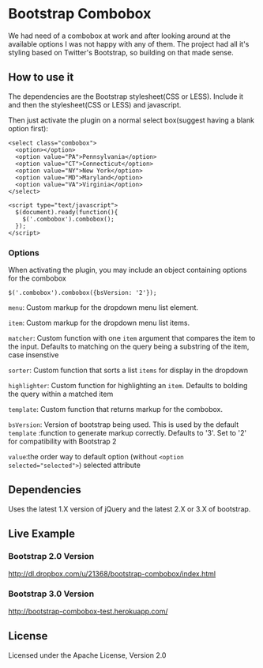 # Bootstrap Combobox

We had need of a combobox at work and after looking around at the available options I was not happy with any of them.  The project had all it's styling based on Twitter's Bootstrap, so building on that made sense.

## How to use it

The dependencies are the Bootstrap stylesheet(CSS or LESS).  Include it and then the stylesheet(CSS or LESS) and javascript.

Then just activate the plugin on a normal select box(suggest having a blank option first):

``` 
<select class="combobox">
  <option></option>
  <option value="PA">Pennsylvania</option>
  <option value="CT">Connecticut</option>
  <option value="NY">New York</option>
  <option value="MD">Maryland</option>
  <option value="VA">Virginia</option>
</select>

<script type="text/javascript">
  $(document).ready(function(){
    $('.combobox').combobox();
  });
</script>
```

### Options

When activating the plugin, you may include an object containing options for the combobox

``` 
$('.combobox').combobox({bsVersion: '2'});
```

`menu`: Custom markup for the dropdown menu list element.

`item`: Custom markup for the dropdown menu list items.

`matcher`: Custom function with one `item` argument that compares the item to the input. Defaults to matching on the query being a substring of the item, case insenstive

 `sorter`: Custom function that sorts a list `items` for display in the dropdown

 `highlighter`: Custom function for highlighting an `item`. Defaults to bolding the query within a matched item

 `template`: Custom function that returns markup for the combobox.

 `bsVersion`: Version of bootstrap being used. This is used by the default `template` :function to generate markup correctly. Defaults to '3'. Set to '2' for compatibility with Bootstrap 2

`value`:the order way to default option (without `<option selected="selected">`) selected attribute

## Dependencies

Uses the latest 1.X version of jQuery and the latest 2.X or 3.X of bootstrap.

## Live Example

### Bootstrap 2.0 Version

http://dl.dropbox.com/u/21368/bootstrap-combobox/index.html

### Bootstrap 3.0 Version

http://bootstrap-combobox-test.herokuapp.com/

## License

Licensed under the Apache License, Version 2.0